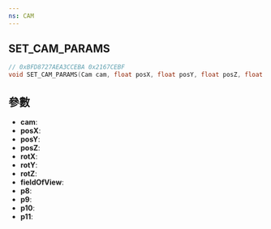 ```yaml
---
ns: CAM
---
```

## SET_CAM_PARAMS

```c
// 0xBFD8727AEA3CCEBA 0x2167CEBF
void SET_CAM_PARAMS(Cam cam, float posX, float posY, float posZ, float rotX, float rotY, float rotZ, float fieldOfView, Any p8, int p9, int p10, int p11);
```


## 參數
* **cam**: 
* **posX**: 
* **posY**: 
* **posZ**: 
* **rotX**: 
* **rotY**: 
* **rotZ**: 
* **fieldOfView**: 
* **p8**: 
* **p9**: 
* **p10**: 
* **p11**: 

